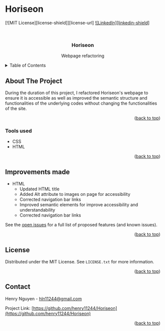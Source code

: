 # Horiseon

<div id="top"></div>
<!--
*** Thanks for checking out the Best-README-Template. If you have a suggestion
*** that would make this better, please fork the repo and create a pull request
*** or simply open an issue with the tag "enhancement".
*** Don't forget to give the project a star!
*** Thanks again! Now go create something AMAZING! :D
-->



<!-- PROJECT SHIELDS -->
<!--
*** I'm using markdown "reference style" links for readability.
*** Reference links are enclosed in brackets [ ] instead of parentheses ( ).
*** See the bottom of this document for the declaration of the reference variables
*** for contributors-url, forks-url, etc. This is an optional, concise syntax you may use.
*** https://www.markdownguide.org/basic-syntax/#reference-style-links
-->

[![MIT License][license-shield]][license-url]
[![LinkedIn][linkedin-shield]][linkedin-url]



<!-- PROJECT LOGO -->
<br />
<div align="center">


<h3 align="center">Horiseon</h3>

  <p align="center">
    Webpage refactoring
    <br />
  </p>
</div>



<!-- TABLE OF CONTENTS -->
<details>
  <summary>Table of Contents</summary>
  <ol>
    <li>
      <a href="#about-the-project">About The Project</a>
      <ul>
        <li><a href="#built-with">Built With</a></li>
      </ul>
    </li>
    <li>
      <a href="#getting-started">Getting Started</a>
      <ul>
        <li><a href="#prerequisites">Prerequisites</a></li>
        <li><a href="#installation">Installation</a></li>
      </ul>
    </li>
    <li><a href="#usage">Usage</a></li>
    <li><a href="#roadmap">Roadmap</a></li>
    <li><a href="#contributing">Contributing</a></li>
    <li><a href="#license">License</a></li>
    <li><a href="#contact">Contact</a></li>
    <li><a href="#acknowledgments">Acknowledgments</a></li>
  </ol>
</details>



<!-- ABOUT THE PROJECT -->
## About The Project

During the duration of this project, I refactored Horiseon's webpage to ensure it is accessible as well as improved the semantic structure and functionalities of the underlying codes without changing the functionalities of the site.

<p align="right">(<a href="#top">back to top</a>)</p>



### Tools used

* CSS
* HTML

<p align="right">(<a href="#top">back to top</a>)</p>

<!-- ROADMAP -->
## Improvements made

- HTML 
    - Updated HTML title
    - Added Alt attribute to images on page for accessibility
    - Corrected navigation bar links
    - Improved semantic elements for improve accessibility and understandability
    - Corrected navigation bar links

See the [open issues](https://github.com/github_username/repo_name/issues) for a full list of proposed features (and known issues).

<p align="right">(<a href="#top">back to top</a>)</p>

<!-- LICENSE -->
## License

Distributed under the MIT License. See `LICENSE.txt` for more information.

<p align="right">(<a href="#top">back to top</a>)</p>



<!-- CONTACT -->
## Contact

Henry Nguyen -  hln11244@gmail.com

Project Link: [https://github.com/henry11244/Horiseon](https://github.com/henry11244/Horiseon)

<p align="right">(<a href="#top">back to top</a>)</p>

[linkedin-url]: https://www.linkedin.com/in/henry11244/

